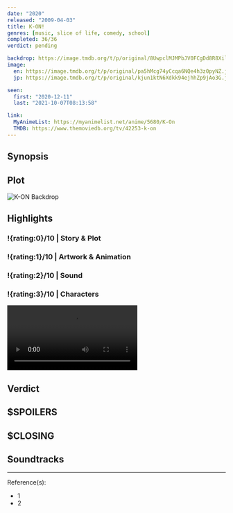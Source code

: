 ```yaml
---
date: "2020"
released: "2009-04-03"
title: K-ON!
genres: [music, slice of life, comedy, school]
completed: 36/36
verdict: pending

backdrop: https://image.tmdb.org/t/p/original/8UwpclMJMPbJV0FCgDd8R8XilRY.jpg
image:
  en: https://image.tmdb.org/t/p/original/pa5hMcg74yCcqa6NQe4h3z0pyNZ.jpg
  jp: https://image.tmdb.org/t/p/original/kjun1ktN6Xdkk94ejhhZp9jAo3G.jpg

seen:
  first: "2020-12-11"
  last: "2021-10-07T08:13:58"

link:
  MyAnimeList: https://myanimelist.net/anime/5680/K-On
  TMDB: https://www.themoviedb.org/tv/42253-k-on
---
```



## Synopsis

## Plot

![K-ON Backdrop](https://image.tmdb.org/t/p/original/xNi32Q5bIfOie0ls3Fd3D3WkWnO.jpg)

## Highlights

### !{rating:0}/10 | Story & Plot

### !{rating:1}/10 | Artwork & Animation

### !{rating:2}/10 | Sound

### !{rating:3}/10 | Characters

![!Video](./yui-wants-to-do-the-vocals.mp4 "Yui wants to do the vocals")

## Verdict

## $SPOILERS

## $CLOSING

## Soundtracks

***
Reference(s):

- 1
- 2
